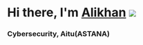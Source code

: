 # Hi there, I'm [Alikhan](https://daniilshat.ru/) ![](https://github.com/blackcater/blackcater/raw/main/images/Hi.gif) 
### Cybersecurity, Aitu(ASTANA)
